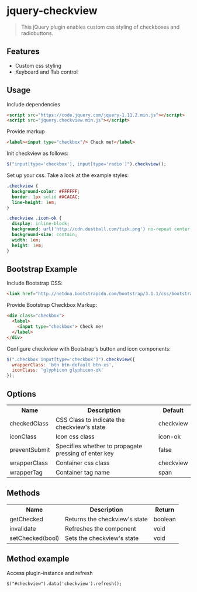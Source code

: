 jquery-checkview
================

> This jQuery plugin enables custom css styling of checkboxes and radiobuttons.

Features
--------
* Custom css styling
* Keyboard and Tab control

Usage
-----

Include dependencies

```html
<script src="https://code.jquery.com/jquery-1.11.2.min.js"></script>
<script src="jquery.checkview.min.js"></script>
```

Provide markup

```html
<label><input type="checkbox"/> Check me!</label>
```

Init checkview as follows:

```js
$("input[type='checkbox'], input[type='radio']").checkview();
```

Set up your css. Take a look at the example styles:

```css
.checkview {
  background-color: #FFFFFF;
  border: 1px solid #ACACAC;
  line-height: 1em;
}

.checkview .icon-ok {
  display: inline-block;
  background: url('http://cdn.dustball.com/tick.png') no-repeat center;
  background-size: contain;
  width: 1em;
  height: 1em;
}
```


Bootstrap Example
-----------------

Include Bootstrap CSS:
```html
<link href="http://netdna.bootstrapcdn.com/bootstrap/3.1.1/css/bootstrap.min.css" rel="stylesheet"/>
```

Provide Bootstrap Checkbox Markup:

```html
<div class="checkbox">
  <label>
    <input type="checkbox"> Check me!
  </label>
</div>
```

Configure checkview with Bootstrap's button and icon components:

```js
$(".checkbox input[type='checkbox']").checkview({
  wrapperClass: 'btn btn-default btn-xs',
  iconClass: 'glyphicon glyphicon-ok'
});
```



Options
-------
<table>
  <tr>
    <th>Name</th><th>Description</th><th>Default</th>
  </tr>
  <tr>
    <td>checkedClass</td><td>CSS Class to indicate the checkview's state</td><td>checkview</td>
  </tr>
  <tr>
    <td>iconClass</td><td>Icon css class</td><td>icon-ok</td>
  </tr>
  <tr>
    <td>preventSubmit</td><td>Specifies whether to propagate pressing of enter key</td><td>false</td>
  </tr>
  <tr>
    <td>wrapperClass</td><td>Container css class</td><td>checkview</td>
  </tr>
  <tr>
    <td>wrapperTag</td><td>Container tag name</td><td>span</td>
  </tr>
</table>

Methods
-------

<table>
  <tr>
    <th>Name</th><th>Description</th><th>Return</th>
  </tr>
  <tr>
    <td>getChecked</td><td>Returns the checkview's state</td><td>boolean</td>
  </tr>
  <tr>
    <td>invalidate</td><td>Refreshes the component</td><td>void</td>
  </tr>
  <tr>
    <td>setChecked(bool)</td><td>Sets the checkview's state</td><td>void</td>
  </tr>
</table>

## Method example
Access plugin-instance and refresh

```
$("#checkview").data('checkview').refresh();
```
